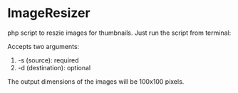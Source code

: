 # ImageResizer
php script to reszie images for thumbnails.
Just run the script from terminal:

Accepts two arguments:

1. -s (source): required
2. -d (destination): optional

The output dimensions of the images will be 100x100 pixels.